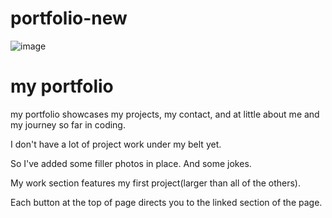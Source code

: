 # portfolio-new

![image](https://user-images.githubusercontent.com/112996304/192411196-f13159ec-2123-4bf1-a2bf-4cff929e5dc1.png)

# my portfolio

my portfolio showcases my projects, my contact, and at little about me and my journey so far in coding.

I don't have a lot of project work under my belt yet.

So I've added some filler photos in place. And some jokes.

My work section features my first project(larger than all of the others).

Each button at the top of page directs you to the linked section of the page.
